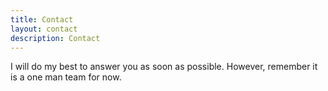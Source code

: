 ```yaml
---
title: Contact
layout: contact
description: Contact
---
```


I will do my best to answer you as soon as possible. However, remember it is a one man team for now.
